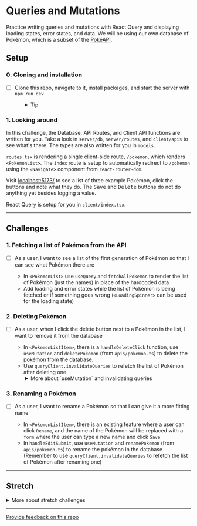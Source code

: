 # Queries and Mutations

Practice writing queries and mutations with React Query and displaying loading states, error states, and data. We will be using our own database of Pokémon, which is a subset of the [PokéAPI](https://pokeapi.co/).

## Setup

### 0. Cloning and installation
- [ ] Clone this repo, navigate to it, install packages, and start the server with `npm run dev`
  <details style="padding-left: 2em">
    <summary>Tip</summary>

    ```sh
    cd queries-and-mutations
    npm i
    npm run knex migrate:latest
    npm run knex seed:run
    npm run dev
    ```
  </details>

### 1. Looking around

In this challenge, the Database, API Routes, and Client API functions are written for you. Take a look in `server/db`, `server/routes`, and `client/apis` to see what's there. The types are also written for you in `models`.

`routes.tsx` is rendering a single client-side route, `/pokemon`, which renders `<PokemonList>`. The `index` route is setup to automatically redirect to `/pokemon` using the `<Navigate>` component from `react-router-dom`.

Visit [localhost:5173/](http://localhost:5173/) to see a list of three example Pokémon, click the buttons and note what they do. The <kbd>Save</kbd> and <kbd>Delete</kbd> buttons do not do anything yet besides logging a value. 

React Query is setup for you in `client/index.tsx`.

---

## Challenges

### 1. Fetching a list of Pokémon from the API
- [ ] As a user, I want to see a list of the first generation of Pokémon so that I can see what Pokémon there are

  - In `<PokemonList>` use `useQuery` and `fetchAllPokemon` to render the list of Pokémon (just the names) in place of the hardcoded data
  - Add loading and error states while the list of Pokémon is being fetched or if something goes wrong (`<LoadingSpinner>` can be used for the loading state)

### 2. Deleting Pokémon

- [ ] As a user, when I click the delete button next to a Pokémon in the list, I want to remove it from the database

  - In `<PokemonListItem>`, there is a `handleDeleteClick` function, use `useMutation` and `deletePokemon` (from `apis/pokemon.ts`) to delete the pokémon from the database.
  - Use `queryClient.invalidateQueries` to refetch the list of Pokémon after deleting one
  <details style="padding-left: 2em">
    <summary>More about `useMutation` and invalidating queries</summary>

    Firstly, these documentation pages are very helpful:
    - [useMutation](https://tanstack.com/query/latest/docs/react/guides/mutations)
    - [Invalidating queries](https://tanstack.com/query/latest/docs/guides/query-invalidation)

    ```tsx
    const mutation = useMutation(someMutationFn, {
      onSuccess: () => {
        // this code runs when the mutation is successful
        // you can use queryClient.invalidateQueries here
      }
    })
    ```
  </details>

### 3. Renaming a Pokémon

- [ ] As a user, I want to rename a Pokémon so that I can give it a more fitting name

  - In `<PokemonListItem>`, there is an existing feature where a user can click `Rename`, and the name of the Pokémon will be replaced with a `form` where the user can type a new name and click `Save`
  - In `handleEditSubmit`, use `useMutation` and `renamePokemon` (from `apis/pokemon.ts`) to rename the pokémon in the database (Remember to use `queryClient.invalidateQueries` to refetch the list of Pokémon after renaming one)

----

## Stretch

<details>
  <summary>More about stretch challenges</summary>

  - [ ] As a user, I want to see a form where I can add a new Pokémon to the database
  
  - [ ] Refactor the `useQuery`s and `useMutation`s so that we have a single hook called, `usePokemon` that returns all the queries and mutations we need for Pokémon. This will allow us to use the same hook in multiple components without having to repeat ourselves.

  - [ ] Test the various features in this app using Vitest, React Testing Library, and nock. Add client tests in `client/__tests__` and test features like, clicking the delete button, renaming a Pokémon, and adding a new Pokémon. Note: you may like to use `test-utils.tsx` from other challenges to create a wrapper for `render()` for `<QueryClientProvider>` and `<RouterProvider>`.
</details>

---
[Provide feedback on this repo](https://docs.google.com/forms/d/e/1FAIpQLSfw4FGdWkLwMLlUaNQ8FtP2CTJdGDUv6Xoxrh19zIrJSkvT4Q/viewform?usp=pp_url&entry.1958421517=queries-and-mutations)
